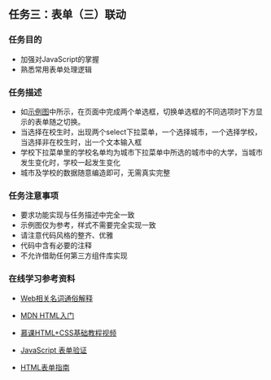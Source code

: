 ## 任务三：表单（三）联动

### 任务目的
- 加强对JavaScript的掌握
- 熟悉常用表单处理逻辑
### 任务描述
- 如[示例图][1]中所示，在页面中完成两个单选框，切换单选框的不同选项时下方显示的表单随之切换。
- 当选择在校生时，出现两个select下拉菜单，一个选择城市，一个选择学校，当选择非在校生时，出一个文本输入框
- 学校下拉菜单里的学校名单均为城市下拉菜单中所选的城市中的大学，当城市发生变化时，学校一起发生变化
- 城市及学校的数据随意编造即可，无需真实完整
### 任务注意事项
- 要求功能实现与任务描述中完全一致
- 示例图仅为参考，样式不需要完全实现一致
- 请注意代码风格的整齐、优雅
- 代码中含有必要的注释
- 不允许借助任何第三方组件库实现
### 在线学习参考资料
*  [Web相关名词通俗解释][2]
* [MDN HTML入门][3]
* [慕课HTML+CSS基础教程视频][4]
* [JavaScript 表单验证][5]
* [HTML表单指南][6]


  [1]: http://7xrp04.com1.z0.glb.clouddn.com/task_2_31_1.jpg
  [2]: https://www.zhihu.com/question/22689579
  [3]: https://developer.mozilla.org/zh-CN/docs/Web/Guide/HTML/Introduction
  [4]: http://www.imooc.com/learn/9
  [5]: http://www.w3school.com.cn/js/js_form_validation.asp
  [6]: https://developer.mozilla.org/zh-CN/docs/Web/Guide/HTML/Forms